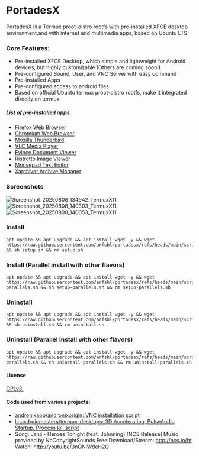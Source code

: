 # PortadesX

PortadesX is a Termux proot-distro rootfs with pre-installed XFCE desktop environment,and with internet and multimedia apps, based on Ubuntu LTS 

### Core Features:

- Pre-installed XFCE Desktop, which simple and lightweight for Android devices, but highly customizable (Others are coming soon!)
- Pre-configured Sound, User, and VNC Server with easy command
- Pre-installed Apps
- Pre-configured access to android files
- Based on official Ubuntu termux proot-distro rootfs, make it integrated directly on termux

##### List of pre-installed apps
- [Firefox Web Browser](https://www.firefox.com/en-US/)
- [Chromium Web Browser](https://chromium.org)
- [Mozilla Thunderbird](https://thunderbird.net)
- [VLC Media Player](https://www.videolan.org/vlc/)
- [Evince Document Viewer](https://wiki.gnome.org/Apps/Evince)
- [Ristretto Image Viewer](https://docs.xfce.org/apps/ristretto/start)
- [Mousepad Text Editor](https://docs.xfce.org/apps/mousepad/start)
- [Xarchiver Archive Manager](https://github.com/ib/xarchiver)

### Screenshots
![Screenshot_20250808_134942_TermuxX11](https://github.com/user-attachments/assets/240c10d9-136a-415c-a848-c253e2659527)
![Screenshot_20250808_140303_TermuxX11](https://github.com/user-attachments/assets/34b4cd7b-b574-40ca-9dbf-352dd8893424)
![Screenshot_20250808_140053_TermuxX11](https://github.com/user-attachments/assets/b638ae3d-0cfd-4c7d-bba4-4150c3893150)



### Install 

    apt update && apt upgrade && apt install wget -y && wget https://raw.githubusercontent.com/arfshl/portadesx/refs/heads/main/scripts/setup.sh && sh setup.sh && rm setup.sh

### Install (Parallel install with other flavors)

    apt update && apt upgrade && apt install wget -y && wget https://raw.githubusercontent.com/arfshl/portadesx/refs/heads/main/scripts/setup-parallels.sh && sh setup-parallels.sh && rm setup-parallels.sh

### Uninstall

    apt update && apt upgrade && apt install wget -y && wget https://raw.githubusercontent.com/arfshl/portadesx/refs/heads/main/scripts/uninstall.sh && sh uninstall.sh && rm uninstall.sh

### Uninstall (Parallel install with other flavors)

    apt update && apt upgrade && apt install wget -y && wget https://raw.githubusercontent.com/arfshl/portadesx/refs/heads/main/scripts/uninstall-parallels.sh && sh uninstall-parallels.sh && rm uninstall-parallels.sh


#### License
[GPLv3.](https://github.com/arfshl/portadesx/raw/main/LICENSE)
    
#### Code used from various projects:
- [andronixapp/andronixorigin: VNC installation script](https://github.com/AndronixApp/AndronixOrigin)
- [linuxdroidmasters/termux-desktops: 3D Acceleration, PulseAudio Startup, Process kill script](https://github.com/LinuxDroidMaster/Termux-Desktops)
- Song: Janji - Heroes Tonight (feat. Johnning) [NCS Release]
Music provided by NoCopyrightSounds
Free Download/Stream: http://ncs.io/ht
Watch: http://youtu.be/3nQNiWdeH2Q
